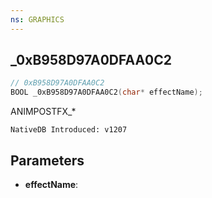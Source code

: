 ```yaml
---
ns: GRAPHICS
---
```

## _0xB958D97A0DFAA0C2

```c
// 0xB958D97A0DFAA0C2
BOOL _0xB958D97A0DFAA0C2(char* effectName);
```

ANIMPOSTFX_*

```
NativeDB Introduced: v1207
```

## Parameters
* **effectName**:
